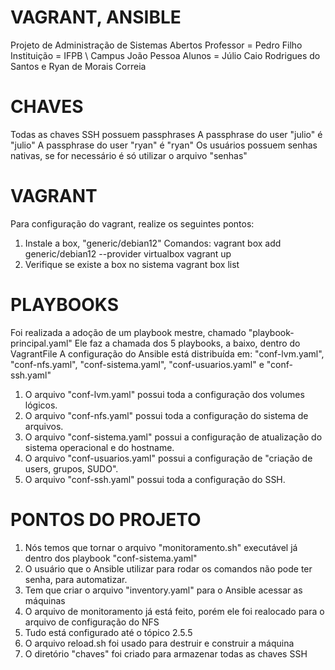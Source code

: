 # VAGRANT, ANSIBLE
Projeto de Administração de Sistemas Abertos
Professor = Pedro Filho
Instituição = IFPB \ Campus João Pessoa
Alunos = Júlio Caio Rodrigues do Santos e Ryan de Morais Correia

# CHAVES
Todas as chaves SSH possuem passphrases
A passphrase do user "julio" é "julio"
A passphrase do user "ryan" é "ryan"
Os usuários possuem senhas nativas, se for
necessário é só utilizar o arquivo "senhas"

# VAGRANT
Para configuração do vagrant, realize os seguintes pontos:
1. Instale a box, "generic/debian12"
   Comandos: 
   vagrant box add generic/debian12 --provider virtualbox
   vagrant up 
2. Verifique se existe a box no sistema
   vagrant box list

# PLAYBOOKS
Foi realizada a adoção de um playbook mestre, chamado "playbook-principal.yaml"
Ele faz a chamada dos 5 playbooks, a baixo, dentro do VagrantFile
A configuração do Ansible está distribuída em: 
"conf-lvm.yaml", "conf-nfs.yaml", "conf-sistema.yaml", "conf-usuarios.yaml" e "conf-ssh.yaml"
1. O arquivo "conf-lvm.yaml" possui toda a configuração dos volumes lógicos. 
2. O arquivo "conf-nfs.yaml" possui toda a configuração do sistema de arquivos.
3. O arquivo "conf-sistema.yaml" possui a configuração de atualização do sistema
   operacional e do hostname. 
4. O arquivo "conf-usuarios.yaml" possui a configuração de "criação de users, grupos, 
   SUDO".
5. O arquivo "conf-ssh.yaml" possui toda a configuração do SSH. 

# PONTOS DO PROJETO
1. Nós temos que tornar o arquivo "monitoramento.sh" executável já dentro dos playbook "conf-sistema.yaml"
2. O usuário que o Ansible utilizar para rodar os comandos não pode ter senha, para automatizar. 
3. Tem que criar o arquivo "inventory.yaml" para o Ansible acessar as máquinas
4. O arquivo de monitoramento já está feito, porém ele foi realocado para o arquivo de configuração do NFS
5. Tudo está configurado até o tópico 2.5.5 
6. O arquivo reload.sh foi usado para destruir e construir a máquina
7. O diretório "chaves" foi criado para armazenar todas as chaves SSH
